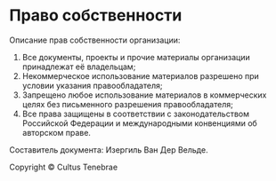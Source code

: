 # Право собственности
Описание прав собственности организации:
1) Все документы, проекты и прочие материалы организации принадлежат её владельцам;
2) Некоммерческое использование материалов разрешено при условии указания правообладателя;
3) Запрещено любое использование материалов в коммерческих целях без письменного разрешения правообладателя;
4) Все права защищены в соответствии с законодательством Российской Федерации и международными конвенциями об авторском праве.

Составитель документа: Изергиль Ван Дер Вельде.

Copyright © Cultus Tenebrae

